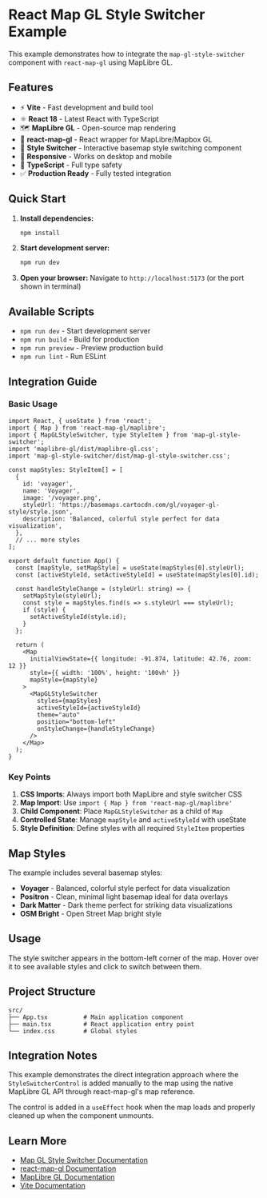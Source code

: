 # React Map GL Style Switcher Example

This example demonstrates how to integrate the `map-gl-style-switcher` component with `react-map-gl` using MapLibre GL.

## Features

- ⚡ **Vite** - Fast development and build tool
- ⚛️ **React 18** - Latest React with TypeScript
- 🗺️ **MapLibre GL** - Open-source map rendering
- 🎯 **react-map-gl** - React wrapper for MapLibre/Mapbox GL
- 🎨 **Style Switcher** - Interactive basemap style switching component
- 📱 **Responsive** - Works on desktop and mobile
- 🔧 **TypeScript** - Full type safety
- ✅ **Production Ready** - Fully tested integration

## Quick Start

1. **Install dependencies:**
   ```bash
   npm install
   ```

2. **Start development server:**
   ```bash
   npm run dev
   ```

3. **Open your browser:**
   Navigate to `http://localhost:5173` (or the port shown in terminal)

## Available Scripts

- `npm run dev` - Start development server
- `npm run build` - Build for production
- `npm run preview` - Preview production build
- `npm run lint` - Run ESLint

## Integration Guide

### Basic Usage

```tsx
import React, { useState } from 'react';
import { Map } from 'react-map-gl/maplibre';
import { MapGLStyleSwitcher, type StyleItem } from 'map-gl-style-switcher';
import 'maplibre-gl/dist/maplibre-gl.css';
import 'map-gl-style-switcher/dist/map-gl-style-switcher.css';

const mapStyles: StyleItem[] = [
  {
    id: 'voyager',
    name: 'Voyager',
    image: '/voyager.png',
    styleUrl: 'https://basemaps.cartocdn.com/gl/voyager-gl-style/style.json',
    description: 'Balanced, colorful style perfect for data visualization',
  },
  // ... more styles
];

export default function App() {
  const [mapStyle, setMapStyle] = useState(mapStyles[0].styleUrl);
  const [activeStyleId, setActiveStyleId] = useState(mapStyles[0].id);

  const handleStyleChange = (styleUrl: string) => {
    setMapStyle(styleUrl);
    const style = mapStyles.find(s => s.styleUrl === styleUrl);
    if (style) {
      setActiveStyleId(style.id);
    }
  };

  return (
    <Map
      initialViewState={{ longitude: -91.874, latitude: 42.76, zoom: 12 }}
      style={{ width: '100%', height: '100vh' }}
      mapStyle={mapStyle}
    >
      <MapGLStyleSwitcher
        styles={mapStyles}
        activeStyleId={activeStyleId}
        theme="auto"
        position="bottom-left"
        onStyleChange={handleStyleChange}
      />
    </Map>
  );
}
```

### Key Points

1. **CSS Imports**: Always import both MapLibre and style switcher CSS
2. **Map Import**: Use `import { Map } from 'react-map-gl/maplibre'`
3. **Child Component**: Place `MapGLStyleSwitcher` as a child of `Map`
4. **Controlled State**: Manage `mapStyle` and `activeStyleId` with useState
5. **Style Definition**: Define styles with all required `StyleItem` properties

## Map Styles

The example includes several basemap styles:

- **Voyager** - Balanced, colorful style perfect for data visualization
- **Positron** - Clean, minimal light basemap ideal for data overlays  
- **Dark Matter** - Dark theme perfect for striking data visualizations
- **OSM Bright** - Open Street Map bright style

## Usage

The style switcher appears in the bottom-left corner of the map. Hover over it to see available styles and click to switch between them.

## Project Structure

```
src/
├── App.tsx          # Main application component
├── main.tsx         # React application entry point
└── index.css        # Global styles
```

## Integration Notes

This example demonstrates the direct integration approach where the `StyleSwitcherControl` is added manually to the map using the native MapLibre GL API through react-map-gl's map reference.

The control is added in a `useEffect` hook when the map loads and properly cleaned up when the component unmounts.

## Learn More

- [Map GL Style Switcher Documentation](../../README.md)
- [react-map-gl Documentation](https://visgl.github.io/react-map-gl/)
- [MapLibre GL Documentation](https://maplibre.org/maplibre-gl-js/docs/)
- [Vite Documentation](https://vitejs.dev/)
